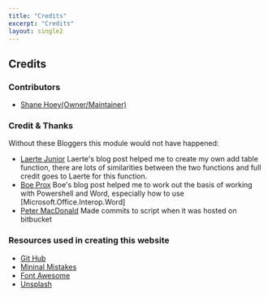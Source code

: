 ```yaml
---
title: "Credits"
excerpt: "Credits"
layout: single2
---
```


## Credits

### Contributors
 - [Shane Hoey(Owner/Maintainer)](https://shanehoey.com)
 
### Credit & Thanks
Without these Bloggers this module would not have happened:
 - [Laerte Junior](https://www.simple-talk.com/sql/database-administration/automating-your-sql-server-best-practice-reports-the-document/) 
   Laerte's blog post helped me to create my own add table function, there are lots of similarities between the two functions and full credit goes to Laerte for this function. 
 - [Boe Prox](https://learn-powershell.net/2014/12/31/beginning-with-powershell-and-word/)
   Boe's blog post helped me to work out the basis of working with Powershell and Word, especially how to use [Microsoft.Office.Interop.Word] 
- [Peter MacDonald](https://bitbucket.org/nodkane/) Made commits to script when it was hosted on bitbucket

### Resources used in creating this website
- [Git Hub](http://guthub.com/)
- [Mininal Mistakes](https://mademistakes.com/work/minimal-mistakes-jekyll-theme/) 
- [Font Awesome](http://fontawesome.io/)
- [Unsplash](https://unsplash.com/)
